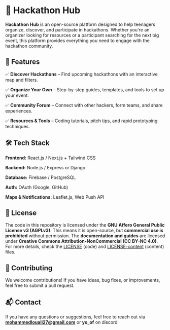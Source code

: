 # 🚀 Hackathon Hub
**Hackathon Hub** is an open-source platform designed to help teenagers organize, discover, and participate in hackathons. Whether you're an organizer looking for resources or a participant searching for the next big event, this platform provides everything you need to engage with the hackathon community.

## 🌟 Features
✅ **Discover Hackathons** – Find upcoming hackathons with an interactive map and filters.

✅ **Organize Your Own** – Step-by-step guides, templates, and tools to set up your event.

✅ **Community Forum** – Connect with other hackers, form teams, and share experiences.

✅ **Resources & Tools** – Coding tutorials, pitch tips, and rapid prototyping techniques.

## 🛠 Tech Stack
**Frontend:** React.js / Next.js + Tailwind CSS

**Backend:** Node.js / Express or Django

**Database:** Firebase / PostgreSQL

**Auth:** OAuth (Google, GitHub)

**Maps & Notifications:** Leaflet.js, Web Push API

## 📜 License
The code in this repository is licensed under the **GNU Affero General Public License v3 (AGPLv3)**.
This means it is open-source, but **commercial use is prohibited** without permission.
The **documentation and guides** are licensed under **Creative Commons Attribution-NonCommercial (CC BY-NC 4.0)**.
For more details, check the [LICENSE](LICENSE) (code) and [LICENSE-content](LICENSE-content) (content) files.

## 🚀 Contributing
We welcome contributions! If you have ideas, bug fixes, or improvements, feel free to submit a pull request.

## 📬 Contact
If you have any questions or suggestions, feel free to reach out via **mohammedlouali27@gmail.com** or **yo_of** on discord
